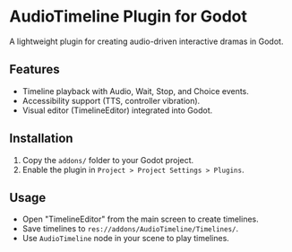 # AudioTimeline Plugin for Godot

A lightweight plugin for creating audio-driven interactive dramas in Godot.

## Features
- Timeline playback with Audio, Wait, Stop, and Choice events.
- Accessibility support (TTS, controller vibration).
- Visual editor (TimelineEditor) integrated into Godot.

## Installation
1. Copy the `addons/` folder to your Godot project.
2. Enable the plugin in `Project > Project Settings > Plugins`.

## Usage
- Open "TimelineEditor" from the main screen to create timelines.
- Save timelines to `res://addons/AudioTimeline/Timelines/`.
- Use `AudioTimeline` node in your scene to play timelines.
